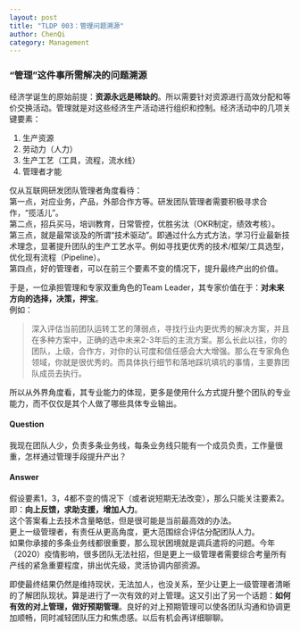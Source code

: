 ```yaml
---
layout: post
title: "TLDP 003：管理问题溯源"
author: ChenQi
category: Management
---
```

### “管理”这件事所需解决的问题溯源

经济学诞生的原始前提：**资源永远是稀缺的**。所以需要针对资源进行高效分配和等价交换活动。管理就是对这些经济生产活动进行组织和控制。经济活动中的几项关键要素：

1. 生产资源
2. 劳动力（人力）
3. 生产工艺（工具，流程，流水线）
4. 管理者才能

仅从互联网研发团队管理者角度看待：  
第一点，对应业务，产品，外部合作方等。研发团队管理者需要积极寻求合作，“揽活儿”。  
第二点，招兵买马，培训教育，日常管控，优胜劣汰（OKR制定，绩效考核）。  
第三点，就是最常谈及的所谓“技术驱动”。即通过什么方式方法，学习行业最新技术理念，显著提升团队的生产工艺水平。例如寻找更优秀的技术/框架/工具选型，优化现有流程（Pipeline）。  
第四点，好的管理者，可以在前三个要素不变的情况下，提升最终产出的价值。  

于是，一位承担管理和专家双重角色的Team Leader，其专家价值在于：**对未来方向的选择，决策，押宝**。  
例如：  
> 深入评估当前团队运转工艺的薄弱点，寻找行业内更优秀的解决方案，并且在多种方案中，正确的选中未来2-3年后的主流方案。那么长此以往，你的团队，上级，合作方，对你的认可度和信任感会大大增强。那么在专家角色领域，你就是很优秀的。而具体执行细节和落地踩坑填坑的事情，主要靠团队成员去执行。

所以从外界角度看，其专业能力的体现，更多是使用什么方式提升整个团队的专业能力，而不仅仅是其个人做了哪些具体专业输出。  

#### Question

我现在团队人少，负责多条业务线，每条业务线只能有一个成员负责，工作量很重，怎样通过管理手段提升产出？

#### Answer

假设要素1，3，4都不变的情况下（或者说短期无法改变），那么只能关注要素2。即：**向上反馈，求助支援，增加人力**。  
这个答案看上去技术含量略低，但是很可能是当前最高效的办法。  
更上一级管理者，有责任从更高角度，更大范围综合评估分配团队人力。  
如果你承接的多条业务线都很重要，那么现状困境就是调兵遣将的问题。今年（2020）疫情影响，很多团队无法社招，但是更上一级管理者需要综合考量所有产线的紧急重要程度，排出优先级，灵活协调内部资源。  

即使最终结果仍然是维持现状，无法加人，也没关系，至少让更上一级管理者清晰的了解团队现状。算是进行了一次有效的对上管理。这又引出了另一个话题：**如何有效的对上管理，做好预期管理**。良好的对上预期管理可以使各团队沟通和协调更加顺畅，同时减轻团队压力和焦虑感。以后有机会再详细聊聊。
